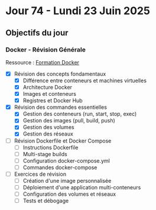 # Jour 74 - Lundi 23 Juin 2025

## Objectifs du jour

### Docker - Révision Générale

Ressource : [Formation Docker](https://github.com/HachemiH/formation-docker)

- [x] Révision des concepts fondamentaux
  - [x] Différence entre conteneurs et machines virtuelles
  - [x] Architecture Docker
  - [x] Images et conteneurs
  - [x] Registres et Docker Hub

- [x] Révision des commandes essentielles
  - [x] Gestion des conteneurs (run, start, stop, exec)
  - [x] Gestion des images (pull, build, push)
  - [x] Gestion des volumes
  - [x] Gestion des réseaux

- [ ] Révision Dockerfile et Docker Compose
  - [ ] Instructions Dockerfile
  - [ ] Multi-stage builds
  - [ ] Configuration docker-compose.yml
  - [ ] Commandes docker-compose

- [ ] Exercices de révision
  - [ ] Création d'une image personnalisée
  - [ ] Déploiement d'une application multi-conteneurs
  - [ ] Configuration des volumes et réseaux
  - [ ] Tests et débogage 